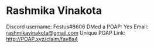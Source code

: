 # Rashmika Vinakota

Discord username: Festus#8606
DMed a POAP: Yes
Email: rashmikavinakota@gmail.com
Unique POAP Link: http://POAP.xyz/claim/fav8a4